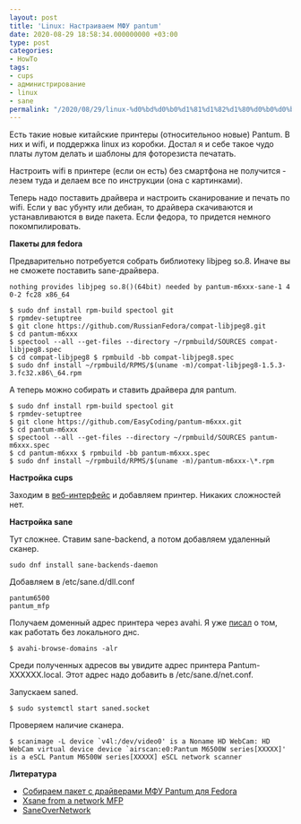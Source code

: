 ```yaml
---
layout: post
title: 'Linux: Настраиваем МФУ pantum'
date: 2020-08-29 18:58:34.000000000 +03:00
type: post
categories:
- HowTo
tags:
- cups
- администрирование
- linux
- sane
permalink: "/2020/08/29/linux-%d0%bd%d0%b0%d1%81%d1%82%d1%80%d0%b0%d0%b8%d0%b2%d0%b0%d0%b5%d0%bc-%d0%bc%d1%84%d1%83-pantum/"
---
```


Есть такие новые китайские принтеры (относительноо новые) Pantum. В них и wifi, и поддержка linux из коробки. Достал я и себе такое чудо платы лутом делать и шаблоны для фоторезиста печатать.

Настроить wifi в принтере (если он есть) без смартфона не получится - лезем туда и делаем все по инструкции (она с картинками).

Теперь надо поставить драйвера и настроить сканирование и печать по wifi. Если у вас убунту или дебиан, то драйвера скачиваются и устанавливаются в виде пакета. Если федора, то придется немного покомпилировать.

**Пакеты для fedora**

Предварительно потребуется собрать библиотеку libjpeg so.8. Иначе вы не сможете поставить sane-драйвера.

```
nothing provides libjpeg so.8()(64bit) needed by pantum-m6xxx-sane-1 4 0-2 fc28 x86_64
```

```shell
$ sudo dnf install rpm-build spectool git
$ rpmdev-setuptree
$ git clone https://github.com/RussianFedora/compat-libjpeg8.git
$ cd pantum-m6xxx
$ spectool --all --get-files --directory ~/rpmbuild/SOURCES compat-libjpeg8.spec
$ cd compat-libjpeg8 $ rpmbuild -bb compat-libjpeg8.spec
$ sudo dnf install ~/rpmbuild/RPMS/$(uname -m)/compat-libjpeg8-1.5.3-3.fc32.x86\_64.rpm
```

А теперь можно собирать и ставить драйвера для pantum.

```shell
$ sudo dnf install rpm-build spectool git
$ rpmdev-setuptree
$ git clone https://github.com/EasyCoding/pantum-m6xxx.git
$ cd pantum-m6xxx
$ spectool --all --get-files --directory ~/rpmbuild/SOURCES pantum-m6xxx.spec
$ cd pantum-m6xxx $ rpmbuild -bb pantum-m6xxx.spec
$ sudo dnf install ~/rpmbuild/RPMS/$(uname -m)/pantum-m6xxx-\*.rpm
```

**Настройка cups**

Заходим в [веб-интерфейс](http://localhost:631/) и добавляем принтер. Никаких сложностей нет.

**Настройка sane**

Тут сложнее. Ставим sane-backend, а потом добавляем удаленный сканер.

```shell
sudo dnf install sane-backends-daemon
```

Добавляем в /etc/sane.d/dll.conf

```text
pantum6500
pantum_mfp
```

Получаем доменный адрес принтера через avahi. Я уже [писал](https://russianpenguin.ru/2016/04/08/%d0%ba%d0%b0%d0%ba-%d0%b6%d0%b8%d1%82%d1%8c-%d0%b2-%d0%bb%d0%be%d0%ba%d0%b0%d0%bb%d1%8c%d0%bd%d0%be%d0%b9-%d1%81%d0%b5%d1%82%d0%b8-%d0%b1%d0%b5%d0%b7-dns/) о том, как работать без локального днс.

```shell
$ avahi-browse-domains -alr
```

Среди полученных адресов вы увидите адрес принтера Pantum-XXXXXX.local. Этот адрес надо добавить в /etc/sane.d/net.conf.

Запускаем saned.

```shell
$ sudo systemctl start saned.socket
```

Проверяем наличие сканера.

```shell
$ scanimage -L device `v4l:/dev/video0' is a Noname HD WebCam: HD WebCam virtual device device `airscan:e0:Pantum M6500W series[XXXXX]' is a eSCL Pantum M6500W series[XXXXX] eSCL network scanner
```

**Литература**
* [Собираем пакет с драйверами МФУ Pantum для Fedora](https://www.easycoding.org/2018/02/11/sobiraem-paket-s-drajverami-mfu-pantum-dlya-fedora.html)
* [Xsane from a network MFP](https://forums.linuxmint.com/viewtopic.php?p=1204049&sid=68afd6af54d2b9f15fa0394439fe43ac#p1204049)
* [SaneOverNetwork](https://wiki.debian.org/SaneOverNetwork)
